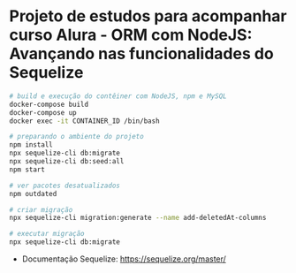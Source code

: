 # Projeto de estudos para acompanhar curso Alura - ORM com NodeJS: Avançando nas funcionalidades do Sequelize

```bash
# build e execução do contêiner com NodeJS, npm e MySQL
docker-compose build
docker-compose up
docker exec -it CONTAINER_ID /bin/bash

# preparando o ambiente do projeto
npm install
npx sequelize-cli db:migrate
npx sequelize-cli db:seed:all
npm start

# ver pacotes desatualizados
npm outdated

# criar migração
npx sequelize-cli migration:generate --name add-deletedAt-columns

# executar migração
npx sequelize-cli db:migrate
```

- Documentação Sequelize: https://sequelize.org/master/